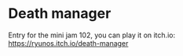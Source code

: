 # Death manager

Entry for the mini jam 102, you can play it on itch.io: https://ryunos.itch.io/death-manager

